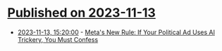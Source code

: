 # [Published on 2023-11-13](index.md)

* [2023-11-13, 15:20:00](https://tech.slashdot.org/story/23/11/09/0531202/metas-new-rule-if-your-political-ad-uses-ai-trickery-you-must-confess?utm_source=rss1.0mainlinkanon&utm_medium=feed) - [Meta's New Rule: If Your Political Ad Uses AI Trickery, You Must Confess](https://tech.slashdot.org/story/23/11/09/0531202/metas-new-rule-if-your-political-ad-uses-ai-trickery-you-must-confess?utm_source=rss1.0mainlinkanon&utm_medium=feed)
